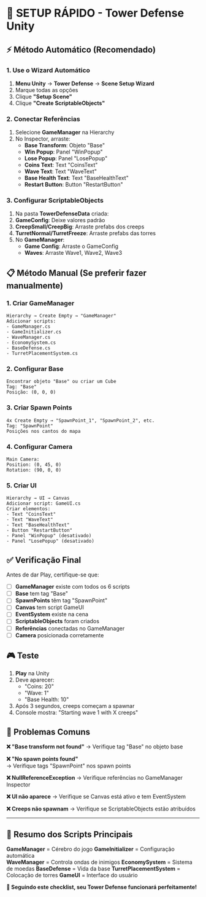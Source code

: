 # 🚀 SETUP RÁPIDO - Tower Defense Unity

## ⚡ **Método Automático (Recomendado)**

### 1. Use o Wizard Automático
1. **Menu Unity** → **Tower Defense** → **Scene Setup Wizard**
2. Marque todas as opções
3. Clique **"Setup Scene"**
4. Clique **"Create ScriptableObjects"**

### 2. Conectar Referências
1. Selecione **GameManager** na Hierarchy
2. No Inspector, arraste:
   - **Base Transform**: Objeto "Base"
   - **Win Popup**: Panel "WinPopup"  
   - **Lose Popup**: Panel "LosePopup"
   - **Coins Text**: Text "CoinsText"
   - **Wave Text**: Text "WaveText"
   - **Base Health Text**: Text "BaseHealthText"
   - **Restart Button**: Button "RestartButton"

### 3. Configurar ScriptableObjects
1. Na pasta **TowerDefenseData** criada:
2. **GameConfig**: Deixe valores padrão
3. **CreepSmall/CreepBig**: Arraste prefabs dos creeps
4. **TurretNormal/TurretFreeze**: Arraste prefabs das torres
5. No **GameManager**:
   - **Game Config**: Arraste o GameConfig
   - **Waves**: Arraste Wave1, Wave2, Wave3

## 📋 **Método Manual (Se preferir fazer manualmente)**

### 1. Criar GameManager
```
Hierarchy → Create Empty → "GameManager"
Adicionar scripts:
- GameManager.cs
- GameInitializer.cs  
- WaveManager.cs
- EconomySystem.cs
- BaseDefense.cs
- TurretPlacementSystem.cs
```

### 2. Configurar Base
```
Encontrar objeto "Base" ou criar um Cube
Tag: "Base"
Posição: (0, 0, 0)
```

### 3. Criar Spawn Points
```
4x Create Empty → "SpawnPoint_1", "SpawnPoint_2", etc.
Tag: "SpawnPoint"
Posições nos cantos do mapa
```

### 4. Configurar Camera
```
Main Camera:
Position: (0, 45, 0)
Rotation: (90, 0, 0)
```

### 5. Criar UI
```
Hierarchy → UI → Canvas
Adicionar script: GameUI.cs
Criar elementos:
- Text "CoinsText"
- Text "WaveText" 
- Text "BaseHealthText"
- Button "RestartButton"
- Panel "WinPopup" (desativado)
- Panel "LosePopup" (desativado)
```

## ✅ **Verificação Final**

Antes de dar Play, certifique-se que:

- [ ] **GameManager** existe com todos os 6 scripts
- [ ] **Base** tem tag "Base" 
- [ ] **SpawnPoints** têm tag "SpawnPoint"
- [ ] **Canvas** tem script GameUI
- [ ] **EventSystem** existe na cena
- [ ] **ScriptableObjects** foram criados
- [ ] **Referências** conectadas no GameManager
- [ ] **Camera** posicionada corretamente

## 🎮 **Teste**

1. **Play** na Unity
2. Deve aparecer:
   - "Coins: 20"
   - "Wave: 1" 
   - "Base Health: 10"
3. Após 3 segundos, creeps começam a spawnar
4. Console mostra: "Starting wave 1 with X creeps"

## 🐛 **Problemas Comuns**

**❌ "Base transform not found"**
→ Verifique tag "Base" no objeto base

**❌ "No spawn points found"**  
→ Verifique tags "SpawnPoint" nos spawn points

**❌ NullReferenceException**
→ Verifique referências no GameManager Inspector

**❌ UI não aparece**
→ Verifique se Canvas está ativo e tem EventSystem

**❌ Creeps não spawnam**
→ Verifique se ScriptableObjects estão atribuídos

---

## 🎯 **Resumo dos Scripts Principais**

**GameManager** = Cérebro do jogo
**GameInitializer** = Configuração automática  
**WaveManager** = Controla ondas de inimigos
**EconomySystem** = Sistema de moedas
**BaseDefense** = Vida da base
**TurretPlacementSystem** = Colocação de torres
**GameUI** = Interface do usuário

**🎉 Seguindo este checklist, seu Tower Defense funcionará perfeitamente!**
